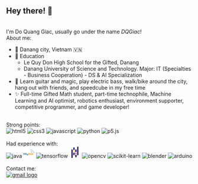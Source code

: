 ## Hey there! 👋
<br>I'm Do Quang Giac, usually go under the name _DQGiac_!
<br>
About me:
- 📍 Danang city, Vietnam 🇻🇳
- 🏫 Education
  - Le Quy Don High School for the Gifted, Danang
  - Danang University of Science and Technology. Major: IT (Specialties - Business Cooperation) - DS & AI Specialization
- 🎲 Learn guitar and magic, play electric bass, walk/bike around the city, hang out with friends, and speedcube in my free time
- ✨ Full-time Gifted Math student, part-time technophile, Machine Learning and AI optimist, robotics enthusiast, environment supporter, competitive programmer, and game developer!
<br>
Strong points:
<br>
<div align="left">
  <img title="HTML" src="https://cdn.jsdelivr.net/gh/devicons/devicon/icons/html5/html5-original.svg" width="30" alt="html5" />
  <img title="CSS" src="https://cdn.jsdelivr.net/gh/devicons/devicon/icons/css3/css3-original.svg" width="30" alt="css3" />
  <img title="JavaScript" src="https://cdn.jsdelivr.net/gh/devicons/devicon/icons/javascript/javascript-original.svg" width="30" alt="javascript" />
  <img title="Python" src="https://cdn.jsdelivr.net/gh/devicons/devicon/icons/python/python-original.svg" width="30" alt="python" />
  <img title="p5.js" src="https://upload.wikimedia.org/wikipedia/commons/thumb/c/c6/P5.js_icon.svg/2048px-P5.js_icon.svg.png" width="30" alt="p5.js" />
</div>
<br>
Had experience with:
<br>
<div align="left">
  <img title="Java" src="https://img.icons8.com/?size=100&id=13679&format=png&color=000000" width="30" alt="java" />
  <img title="MySQL" src="https://raw.githubusercontent.com/devicons/devicon/master/icons/mysql/mysql-original-wordmark.svg" width="30" alt="MySQL" />
  <img title="Tensorflow" src="https://www.vectorlogo.zone/logos/tensorflow/tensorflow-icon.svg" width="30" alt="tensorflow" />
  <img title="Pandas" src="https://raw.githubusercontent.com/devicons/devicon/2ae2a900d2f041da66e950e4d48052658d850630/icons/pandas/pandas-original.svg" width="30" alt="pandas" />
  <img title="OpenCV" src="https://www.vectorlogo.zone/logos/opencv/opencv-icon.svg" width="30" alt="opencv" />
  <img title="Scikit-learn" src="https://upload.wikimedia.org/wikipedia/commons/0/05/Scikit_learn_logo_small.svg" width="30" alt="scikit-learn" />
  <img title="Blender" src="https://cdn.jsdelivr.net/gh/devicons/devicon/icons/blender/blender-original.svg" width="30" alt="blender" />
  <img title="Arduino" src="https://cdn.jsdelivr.net/gh/devicons/devicon/icons/arduino/arduino-original.svg" width="30" alt="arduino" />
  <!-- <img title="Scrapy" src="https://scrapeops.io/img/sdk-icons/scrapy-logo.png" width="30" alt="scrapy" /> -->
  <!-- <img src="https://upload.wikimedia.org/wikipedia/commons/1/19/Celery_logo.png" width="30" alt="celery" /> -->
  <!-- <a style="background: rgba(255,0,0);"><img src="https://upload.wikimedia.org/wikipedia/commons/3/3c/Flask_logo.svg" width="30" alt="flask" /></a> -->
  <!-- <img src="https://play-lh.googleusercontent.com/ekpyJiZppMBBxCR5hva9Zz1pr3MYlFP-vWTYR3eIU7HOMAmg3jCJengHJ1GFgFMyyYc=w480-h960" width="30" alt="flask" /> -->
</div>
<br>
Contact me:
<br>
<a href="mailto:doquanggiac@gmail.com"><img src="https://img.shields.io/static/v1?message=Gmail&logo=gmail&label=&color=D14836&logoColor=white&labelColor=&style=for-the-badge" height="30" alt="gmail logo" /></a>
